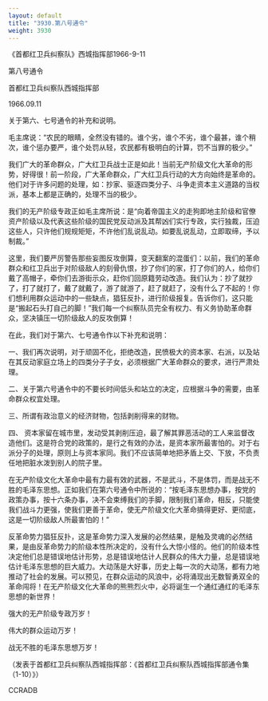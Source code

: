 ```yaml
---
layout: default
title: "3930.第八号通令"
weight: 3930
---
```


《首都红卫兵纠察队》西城指挥部1966-9-11

第八号通令

首都红卫兵纠察队西城指挥部

1966.09.11

关于第六、七号通令的补充和说明。

毛主席说：“农民的眼睛，全然没有错的。谁个劣，谁个不劣，谁个最甚，谁个稍次，谁个惩办要严，谁个处罚从轻，农民都有极明白的计算，罚不当罪的极少。”

我们广大的革命群众，广大红卫兵战士正是如此！当前无产阶级文化大革命的形势，好得很！前一阶段，广大革命群众，广大红卫兵行动的大方向始终是革命的。他们对于许多问题的处理，如：抄家、驱逐四类分子、斗争走资本主义道路的当权派，基本上都是正确的，处理不当的极少。

我们的无产阶级专政正如毛主席所说：是“向着帝国主义的走狗即地主阶级和官僚资产阶级以及代表这些阶级的国民党反动派及其帮凶们实行专政，实行独裁，压迫这些人，只许他们规规矩矩，不许他们乱说乱动。如要乱说乱动，立即取缔，予以制裁。”

这里，我们要严厉警告那些妄图反攻倒算，变天翻案的混蛋们：以前，我们的革命群众和红卫兵出于对阶级敌人的刻骨仇恨，抄了你们的家，打了你们的人，给你们戴了高帽子，牵你们去游街示众，赶你们回原籍劳动改造。我们认为：抄了就抄了，打了就打了，戴了就戴了，游了就游了，赶了就赶了，没有什么了不起的！你们想利用群众运动中的一些缺点，猖狂反扑，进行阶级报复。告诉你们，这只能是“搬起石头打自己的脚！”我们每一个纠察队员完全有权力、有义务协助革命群众，坚决镇压一切阶级敌人的反攻倒算！

在此，我们对于第六、七号通令作以下补充和说明：

一、我们再次说明，对于顽固不化，拒绝改造，民愤极大的资本家、右派，以及站在其反动家庭立场上的四类分子子女，必须根据广大革命群众的要求，进行严肃处理。

二、关于第六号通令中的不要长时间低头和站立的决定，应根据斗争的需要，由革命群众权宜处理。

三、所谓有政治意义的经济财物，包括剥削得来的财物。

四、 资本家留在城市里，发动受其剥削压迫，最了解其罪恶活动的工人来监督改造他们。这是符合党的政策的，是行之有效的办法，是资本家所最害怕的。对于右派分子的处理，原则上与资本家同。我们不应该简单地把矛盾上交、下放，不负责任地把脏水泼到别人的院子里。

在无产阶级文化大革命中最有力最有效的武器，不是武斗，不是体罚，而是战无不胜的毛泽东思想。正如我们在第六号通令中所说的：“按毛泽东思想办事，按党的政策办事，按十六条办事，决不会束缚我们的手脚，限制我们革命，相反，只能使我们战斗力更强，使我们更善于革命，使无产阶级文化大革命搞得更好、更彻底，这是一切阶级敌人所最害怕的！”

反革命势力猖狂反扑，这是革命势力深入发展的必然结果，是触及灵魂的必然结果，是由反革命势力的阶级本性所决定的，没有什么大惊小怪的。他们的阶级本性决定他们总是错误地估计形势，总是错误地估计人民群众的伟大力量，总是错误地估计毛泽东思想的巨大威力。大动荡是大好事，历史上每一次的大动荡，都有力地推动了社会的发展。可以预见，在群众运动的风浪中，必将涌现出无数智勇双全的革命闯将！在无产阶级文化大革命的熊熊烈火中，必将诞生一个通红通红的毛泽东思想的新世界！

强大的无产阶级专政万岁！

伟大的群众运动万岁！

战无不胜的毛泽东思想万岁！

（发表于首都红卫兵纠察队西城指挥部：《首都红卫兵纠察队西城指挥部通令集（1-10）》）

CCRADB

